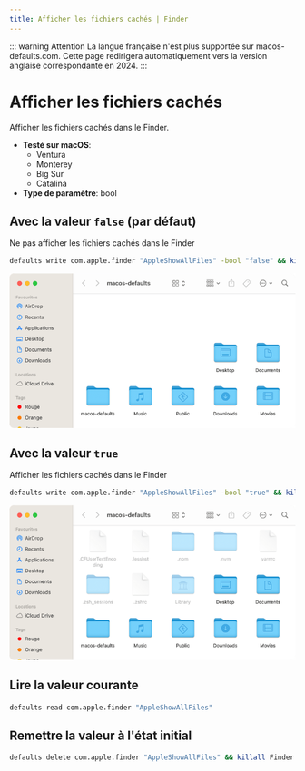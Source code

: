 ```yaml
---
title: Afficher les fichiers cachés | Finder
---
```


::: warning Attention
La langue française n'est plus supportée sur macos-defaults.com. Cette page redirigera automatiquement vers la version anglaise correspondante en 2024.
:::

# Afficher les fichiers cachés

Afficher les fichiers cachés dans le Finder.

<!-- break lists -->

- **Testé sur macOS**:
  - Ventura
  - Monterey
  - Big Sur
  - Catalina
- **Type de paramètre**: bool

## Avec la valeur `false` (par défaut)

Ne pas afficher les fichiers cachés dans le Finder

```bash
defaults write com.apple.finder "AppleShowAllFiles" -bool "false" && killall Finder
```

<img
  src="../../finder/images/AppleShowAllFiles/false.png"
  alt="Exemple avec la valeur false"
  width="740" height="451" style="height: auto"
/>

## Avec la valeur `true`

Afficher les fichiers cachés dans le Finder

```bash
defaults write com.apple.finder "AppleShowAllFiles" -bool "true" && killall Finder
```

<img
  src="../../finder/images/AppleShowAllFiles/true.png"
  alt="Exemple avec la valeur true"
  width="740" height="451" style="height: auto"
/>

## Lire la valeur courante

```bash
defaults read com.apple.finder "AppleShowAllFiles"
```

## Remettre la valeur à l'état initial

```bash
defaults delete com.apple.finder "AppleShowAllFiles" && killall Finder
```
